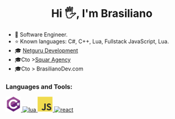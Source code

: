  <h1 align="center">Hi 🖐, I'm Brasiliano</h1>



- 💫 Software Engineer.
- ⭐ Known languages: C#, C++, Lua, Fullstack JavaScript, Lua.
- 🎓  [Netguru Development](https://www.netguru.com/services/software-development) 
- 🎓Cto >[Squar Agency](https://squaremediaagency.it/social-media-marketing) 
- 🎓Cto > BrasilianoDev.com
<h3>Languages and Tools:</h3>
<a href="" target="_blank"> <img src="https://raw.githubusercontent.com/devicons/devicon/master/icons/csharp/csharp-original.svg" alt="csharp" width="40" height="40" /> </a> 
<a href="" target="_blank"> <img src="https://upload.wikimedia.org/wikipedia/commons/thumb/1/18/ISO_C%2B%2B_Logo.svg/683px-ISO_C%2B%2B_Logo.svg.png" alt="lua" width="40" height="40" /> </a> 
<a href="" target="_blank"> <img src="https://raw.githubusercontent.com/devicons/devicon/master/icons/javascript/javascript-original.svg" alt="javascript" width="40" height="40" /> </a>                      
<a href="" target="_blank"> <img src="https://upload.wikimedia.org/wikipedia/commons/thumb/c/cf/Lua-Logo.svg/1200px-Lua-Logo.svg.png" alt="react" width="40" height="40" /> </a> 
